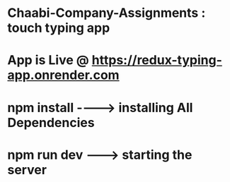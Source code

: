 # Chaabi-Company-Assignments : touch typing app
# App is Live @ https://redux-typing-app.onrender.com

# npm install ----> installing All Dependencies
# npm run dev ---> starting the server
